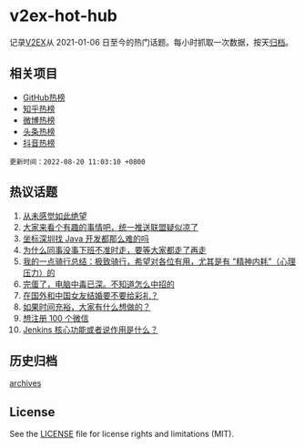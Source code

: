 # v2ex-hot-hub

 记录[V2EX](https://www.v2ex.com/)从 2021-01-06 日至今的热门话题。每小时抓取一次数据，按天[归档](archives)。
 
 ## 相关项目

- [GitHub热榜](https://github.com/snaildev/github-hot-hub)
- [知乎热榜](https://github.com/snaildev/zhihu-hot-hub)
- [微博热榜](https://github.com/snaildev/weibo-hot-hub)
- [头条热榜](https://github.com/snaildev/toutiao-hot-hub)
- [抖音热榜](https://github.com/snaildev/douyin-hot-hub)


 `更新时间：2022-08-20 11:03:10 +0800`

## 热议话题

1. [从未感觉如此绝望](https://www.v2ex.com/t/874050)
1. [大家来看个有趣的事情吧，统一推送联盟疑似凉了](https://www.v2ex.com/t/873940)
1. [坐标深圳找 Java 开发都那么难的吗](https://www.v2ex.com/t/873991)
1. [为什么同事没事下班不准时走，要等大家都走了再走](https://www.v2ex.com/t/874028)
1. [我的一点骑行总结：极致骑行，希望对各位有用，尤其是有 "精神内耗"（心理压力）的](https://www.v2ex.com/t/873974)
1. [完蛋了，电脑中毒已深。不知道怎么中招的](https://www.v2ex.com/t/873960)
1. [在国外和中国女友结婚要不要给彩礼？](https://www.v2ex.com/t/874131)
1. [如果时间充裕，大家有什么想做的？](https://www.v2ex.com/t/873934)
1. [想注册 100 个微信](https://www.v2ex.com/t/874110)
1. [Jenkins 核心功能或者说作用是什么？](https://www.v2ex.com/t/874023)

## 历史归档

[archives](archives)

## License

See the [LICENSE](LICENSE) file for license rights and limitations (MIT).
